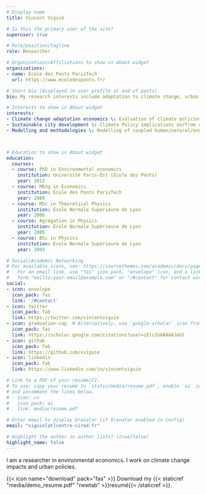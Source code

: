```yaml
---
# Display name
title: Vincent Viguié

# Is this the primary user of the site?
superuser: true

# Role/position/tagline
role: Researcher

# Organizations/Affiliations to show in About widget
organizations:
- name: École des Ponts ParisTech
  url: https://www.ecoledesponts.fr/

# Short bio (displayed in user profile at end of posts)
bio: My research interests include adaptation to climate change, urban policies, and sustainable development in general.

# Interests to show in About widget
interests:
- Climate change adaptation economics \: Evaluation of climate policies, Climate change impacts and vulnerabilities, natural disasters indirect economic impacts
- Sustainable city development \: Climate Policy implications on/from urban areas, Synergies and conflicts between urban climate policies and other urban policies
- Modelling and methodologies \: Modelling of coupled human/natural/engineering systems, Urban structure dynamics (Land-use transport interaction models), future studies and long-term scenarios



# Education to show in About widget
education:
  courses:
  - course: PhD in Environmental economics
    institution: Université Paris-Est (École des Ponts)
    year: 2012
  - course: MEng in Economics
    institution: École des Ponts ParisTech
    year: 2008
  - course: MSc in Théoretical Physics
    institution: École Normale Supérieure de Lyon
    year: 2006
  - course: Agrégation in Physics 
    institution: École Normale Supérieure de Lyon
    year: 2005
  - course: BSc in Physics
    institution: École Normale Supérieure de Lyon
    year: 2003

# Social/Academic Networking
# For available icons, see: https://sourcethemes.com/academic/docs/page-builder/#icons
#   For an email link, use "fas" icon pack, "envelope" icon, and a link in the
#   form "mailto:your-email@example.com" or "/#contact" for contact widget.
social:
- icon: envelope
  icon_pack: fas
  link: '/#contact'
- icon: twitter
  icon_pack: fab
  link: https://twitter.com/vincentviguie
- icon: graduation-cap  # Alternatively, use `google-scholar` icon from `ai` icon pack
  icon_pack: fas
  link: https://scholar.google.com/citations?user=iElc2G8AAAAJ&hl
- icon: github
  icon_pack: fab
  link: https://github.com/vviguie
- icon: linkedin
  icon_pack: fab
  link: https://www.linkedin.com/in/vincentviguie

# Link to a PDF of your resume/CV.
# To use: copy your resume to `static/media/resume.pdf`, enable `ai` icons in `params.toml`, 
# and uncomment the lines below.
# - icon: cv
#   icon_pack: ai
#   link: media/resume.pdf

# Enter email to display Gravatar (if Gravatar enabled in Config)
email: "viguie[at]centre-cired.fr"

# Highlight the author in author lists? (true/false)
highlight_name: false
---
```


I am a researcher in environmental economics. I work on climate change impacts and urban policies.

{{< icon name="download" pack="fas" >}} Download my {{< staticref "media/demo_resume.pdf" "newtab" >}}resumé{{< /staticref >}}.

